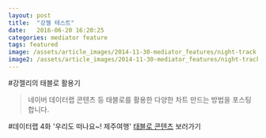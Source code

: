 ```yaml
---
layout: post
title:  "강젤 테스트"
date:   2016-06-20 16:20:25
categories: mediator feature
tags: featured
image: /assets/article_images/2014-11-30-mediator_features/night-track.JPG
image2: /assets/article_images/2014-11-30-mediator_features/night-track-mobile.JPG
---
```


#강젤리의 태블로 활용기
>네이버 데이터랩 콘텐츠 등 태블로를 활용한 다양한 차트 만드는 방법을 포스팅합니다.

#데이터랩 4화 '우리도 떠나요~! 제주여행' [태블로 콘텐츠](https://public.tableau.com/views/_0617/0616_text?:embed=y&:display_count=yes&:showTabs=y&:showVizHome=no#3) 보러가기

